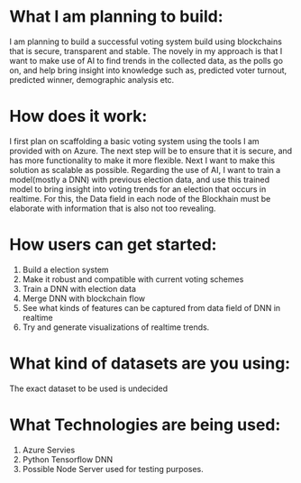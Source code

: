 # What I am planning to build:
I am planning to build a successful voting system build using blockchains that is secure, transparent and stable. 
The novely in my approach is that I want to make use of AI to find trends in the collected data, as the polls go on, and help bring insight into knowledge such as, predicted voter turnout, predicted winner, demographic analysis etc.

# How does it work:
I first plan on scaffolding a basic voting system using the tools I am provided with on Azure. The next step will be to ensure that it is secure, and has more functionality to make it more flexible. Next I want to make this solution as scalable as possible. Regarding the use of AI, I want to train a model(mostly a DNN) with previous election data, and use this trained model to bring insight into voting trends for an election that occurs in realtime. For this, the Data field in each node of the Blockhain must be elaborate with information that is also not too revealing.

# How users can get started:
1. Build a election system
2. Make it robust and compatible with current voting schemes
3. Train a DNN with election data
4. Merge DNN with blockchain flow
5. See what kinds of features can be captured from data field of DNN in realtime
6. Try and generate visualizations of realtime trends.

# What kind of datasets are you using:
The exact dataset to be used is undecided

# What Technologies are being used:
1. Azure Servies
2. Python Tensorflow DNN
3. Possible Node Server used for testing purposes.

